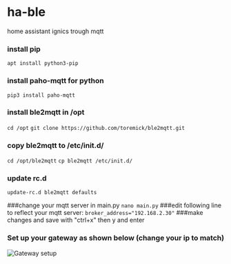 # ha-ble
home assistant ignics trough mqtt

### install pip  
```apt install python3-pip```


### install paho-mqtt for python  
```pip3 install paho-mqtt```  


### install ble2mqtt in /opt
```cd /opt```
```git clone https://github.com/toremick/ble2mqtt.git```



### copy ble2mqtt to /etc/init.d/
```cd /opt/ble2mqtt```
```cp ble2mqtt /etc/init.d/```
### update rc.d
```update-rc.d ble2mqtt defaults```

###change your mqtt server in main.py
```nano main.py```
###edit following line to reflect your mqtt server:
```broker_address="192.168.2.30"```
###make changes and save with "ctrl+x" then y and enter

### Set up your gateway as shown below (change your ip to match)


![Gateway setup](/images/setup%20gateway.PNG)


